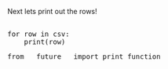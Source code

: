Next lets print out the rows!

<pre class="file" data-filename="app.py" data-target="append">

for row in csv:
    print(row)
</pre>

<pre class="file" data-filename="app.py" data-target="insert" data-marker="import csv">
from __future__ import print_function
</pre>